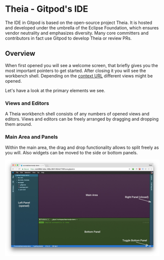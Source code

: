 # Theia - Gitpod's IDE

The IDE in Gitpod is based on the open-source project Theia. It is hosted and developed under the umbrella of the Eclipse Foundation, which ensures vendor neutrality 
and emphasizes diversity. Many core committers and contributors in fact use Gitpod to develop Theia or review PRs. 

## Overview

When first opened you will see a welcome screen, that briefly gives you the most important pointers to get started. After closing it you will
see the workbench shell. Depending on the [context URL](30_Workspaces.md#context-urls) different views might be opened. 

Let's have a look at the primary elements we see.

### Views and Editors

A Theia workbench shell consists of any numbers of opened views and editors. 
Views and editors can be freely arranged by dragging and dropping them around. 

### Main Area and Panels

Within the main area, the drag and drop functionality allows to split freely as you will. Also widgets can be moved 
to the side or bottom panels.

![](./images/workbench-shell.jpg)